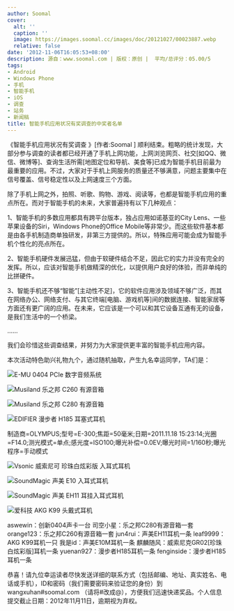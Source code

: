 ```yaml
---
author: Soomal
cover:
  alt: ''
  caption: ''
  image: https://images.soomal.cc/images/doc/20121027/00023887.webp
  relative: false
date: '2012-11-06T16:05:53+08:00'
description: 源自：www.soomal.com | 版权：原创 |  平均/总评分：05.00/5
tags:
- Android
- Windows Phone
- 手机
- 智能手机
- iOS
- 调查
- 站务
- 新闻稿
title: 智能手机应用状况有奖调查的中奖者名单
---
```


《智能手机应用状况有奖调查 》[作者:Soomal ]
顺利结束。粗略的统计发现，大部分参与调查的读者都已经开通了手机上网功能，上网浏览网页、社交[如QQ、微信、微博等]、查询生活所需[地图定位和导航、美食等]已成为智能手机目前最为最重要的应用。不过，大家对于手机上网服务的质量还不够满意，问题主要集中在信号覆盖、信号稳定性以及上网速度三个方面。



除了手机上网之外，拍照、听歌、购物、游戏、阅读等，也都是智能手机应用的重点所在。而对于智能手机的未来，大家普遍持有以下几种观点：



1、智能手机的多数应用都具有跨平台版本，独占应用如诺基亚的City Lens、一些苹果设备的Siri，Windows Phone的Office Mobile等非常少。而这些软件基本都是由各手机制造商单独研发，非第三方提供的。所以，特殊应用可能会成为智能手机个性化的亮点所在。

2、智能手机硬件发展迅猛，但由于软硬件结合不足，因此它的实力并没有完全的发挥。所以，应该对智能手机做精深的优化，以提供用户良好的体验，而非单纯的比拼硬件。

3、智能手机还不够“智能”[主动性不足]，它的软件应用涉及领域不够广泛，而其在网络办公、网络支付、与其它终端[电脑、游戏机等]间的数据连接、智能家居等方面还有更广阔的应用。在未来，它应该是一个可以和其它设备互通有无的设备，是我们生活中的一个桥梁。

……



我们会珍惜这些调查结果，并努力为大家提供更丰富的智能手机应用内容。



本次活动特色助兴礼物九个，通过随机抽取，产生九名幸运同学，TA们是：



![E-MU 0404 PCIe 数字音频系统](https://images.soomal.cc/images/doc/20110924/00013758.webp)



![Musiland 乐之邦 C260 有源音箱](https://images.soomal.cc/images/doc/20120318/00017813.webp)



![Musiland 乐之邦 C280 有源音箱](https://images.soomal.cc/images/doc/20120628/00020657.webp)



![EDIFIER 漫步者 H185 耳塞式耳机](https://images.soomal.cc/images/doc/20111229/00015812.webp)

制造商=OLYMPUS;型号=E-300;焦距=50毫米;日期=2011.11.18 15:23:14;光圈=F14.0;测光模式=单点;感光度=ISO100;曝光补偿=0.0EV;曝光时间=1/160秒;曝光程序=手动模式



![Vsonic 威索尼可 珍珠白炫彩版 入耳式耳机](https://images.soomal.cc/images/doc/20120322/00018055.webp)



![SoundMagic 声美 E10 入耳式耳机](https://images.soomal.cc/images/doc/20120104/00015923.webp)



![SoundMagic 声美 EH11 耳挂入耳式耳机](https://images.soomal.cc/images/doc/20120414/00018803.webp)



![爱科技 AKG K99 头戴式耳机](https://images.soomal.cc/images/doc/20120224/00017052.webp)



aswewin：创新0404声卡一台
司空小星：乐之邦C280有源音箱一套
orange123：乐之邦C260有源音箱一套
jun4rui：声美EH11耳机一条
leaf9999：AKG K99耳机一只
我是id：声美E10M耳机一条
麒麟随风：威索尼克GR02[珍珠白炫彩版]耳机一条
yuenan927：漫步者H185耳机一条
fenginside：漫步者H185耳机一条



恭喜！请九位幸运读者尽快发送详细的联系方式（包括邮编、地址、真实姓名、电话或手机），ID和密码（我们需要密码来验证您的身份）到wangxuhan#soomal.com （请将#改成@），方便我们迅速快递奖品。个人信息提交截止日期：2012年11月11日，逾期视为弃权。